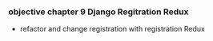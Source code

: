 <h3>objective chapter 9 Django Regitration Redux</h3>
<ul>
<li>refactor and change registration with registration Redux</li>
</ul>
